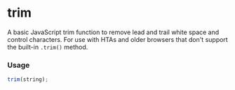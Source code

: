 # trim
A basic JavaScript trim function to remove lead and trail white space and control characters. For use with HTAs and older browsers that don't support the built-in `.trim()` method.

### Usage
```javascript
trim(string);
